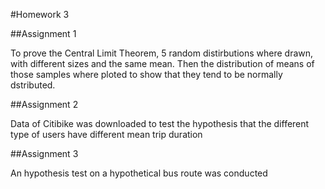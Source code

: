#Homework 3

##Assignment 1

To prove the Central Limit Theorem, 5 random distirbutions where drawn, with different sizes and the same mean. Then the distribution of means of those samples where ploted to show that they tend to be normally dstributed.


##Assignment 2

Data of Citibike was downloaded to test the hypothesis that the different type of users have different mean trip duration

##Assignment 3

An hypothesis test on a hypothetical bus route was conducted 
